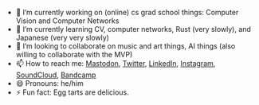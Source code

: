 - 🔭 I’m currently working on (online) cs grad school things: Computer Vision and Computer Networks
- 🌱 I’m currently learning CV, computer networks, Rust (very slowly), and Japanese (very very slowly)
- 👯 I’m looking to collaborate on music and art things, AI things (also willing to collaborate with the MVP)
- 📫 How to reach me: [Mastodon](https://post.lurk.org/@mrufrufin), [Twitter](https://twitter.com/derekxkwan), [LinkedIn](https://www.linkedin.com/in/derek-kwan-568bb67/), [Instagram](https://www.instagram.com/dxkzh/), [SoundCloud](https://soundcloud.com/dxkzh), [Bandcamp](https://derekxkwan.bandcamp.com/)
- 😄 Pronouns: he/him
- ⚡ Fun fact: Egg tarts are delicious.

<!--
**derekxkwan/derekxkwan** is a ✨ _special_ ✨ repository because its `README.md` (this file) appears on your GitHub profile.

Here are some ideas to get you started:

- 🤔 I’m looking for help with ...
- 💬 Ask me about ...
-->

